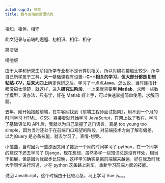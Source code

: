 ```yaml
---
autoGroup-2: 随笔
title: 我与前端的爱恨情仇
---
```


相知、相伴、相守

此文记录与前端的邂逅、初相识、相伴、相守

简洁版

唠嗑版


由于大学和研究生阶段所学专业都不是计算机相关，所以对编程接触比较少，所幸自己所学属于工科，**大一**基础课程有设置--**C++**相关的学习，但大部分都是复制粘贴-CV，后来**大四上**确定保研之后，学习了一点点**Java**，怎么说，当时连指针都没搞太清楚，就这样，进入**研究生阶段**，一上来就需要用 **Matlab**，求解一些数学模型，没办法，只有学，好在 Matlab 好上手，可以快速掌握简单使用，求解问题。

去年，刚开始接触前端，在牛客网找到《前端工程师面试指南》，用不到一个月的时间学习 HTML、CSS，紧接着就开始学习 JavaScript，在网上找了教程，学习了基础语法和 API 后，我就以为自己掌握了这门语言，真是 too young too simple，因为当时还处于在前端门口观望的阶段，对前端技术方向了解有偏差，以为jQuery 是必备技能，就去学习了。表情-想哭。

小插曲，当时因为一些原因又用了接近一个月的时间学习了 python，在一个同学的建议下还去学习了 Django，现在想想，虽然多学一些知识总是没有坏处，相当于拓展，但是因为我起步比较晚，这样学习确实是离前端越来越远，好在我及时我大学同学进行沟通，才在 python 这条路上刹车，重新学习前端方面的技能。

说回 JavaScript，这个时候由于比较心急，马上学习 Vue.js。。。
